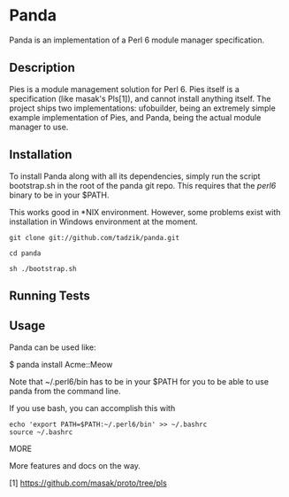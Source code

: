# Panda

Panda is an implementation of a Perl 6 module manager specification.

## Description

Pies is a module management solution for Perl 6.
Pies itself is a specification (like masak's Pls[1]), and cannot
install anything itself. The project ships two implementations:
ufobuilder, being an extremely simple example implementation of Pies,
and Panda, being the actual module manager to use.

## Installation

To install Panda along with all its dependencies, simply run the script
bootstrap.sh in the root of the panda git repo. This requires that the
*perl6* binary to be in your $PATH.

This works good in *NIX environment.
However, some problems exist with installation in Windows environment
at the moment.

    git clone git://github.com/tadzik/panda.git

    cd panda

    sh ./bootstrap.sh

## Running Tests

## Usage

Panda can be used like:

$ panda install Acme::Meow

Note that ~/.perl6/bin has to be in your $PATH for you to be able to use
panda from the command line.

If you use bash, you can accomplish this with

    echo 'export PATH=$PATH:~/.perl6/bin' >> ~/.bashrc
    source ~/.bashrc

MORE

More features and docs on the way.

[1] https://github.com/masak/proto/tree/pls
